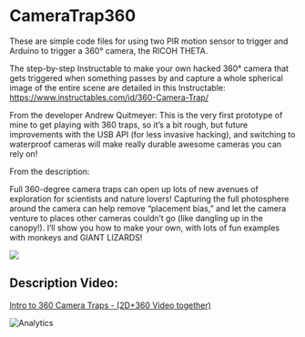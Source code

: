 # CameraTrap360
These are simple code files for using two PIR motion sensor to trigger and Arduino to trigger a 360° camera, the RICOH THETA.

The step-by-step Instructable to make your own hacked 360° camera that gets triggered when something passes by and capture a whole spherical image of the entire scene are detailed in this Instructable: https://www.instructables.com/id/360-Camera-Trap/ 

From the developer Andrew Quitmeyer: This is the very first prototype of mine to get playing with 360 traps, so it’s a bit rough, but future improvements with the USB API (for less invasive hacking), and switching to waterproof cameras will make really durable awesome cameras you can rely on!

From the description:

Full 360-degree camera traps can open up lots of new avenues of exploration for scientists and nature lovers! Capturing the full photosphere around the camera can help remove “placement bias,” and let the camera venture to places other cameras couldn’t go (like dangling up in the canopy!). I’ll show you how to make your own, with lots of fun examples with monkeys and GIANT LIZARDS!

<img src=http://lists.theta360.guide/uploads/default/original/2X/f/f671b1fa6f7a400bb795f4733ec3952e73df9011.jpg>

## Description Video:

[Intro to 360 Camera Traps - (2D+360 Video together)](https://www.youtube.com/watch?time_continue=2&v=3h6yuxc5zqQ)

![Analytics](https://ga-beacon.appspot.com/UA-73311422-5/360-animal-trap)

